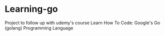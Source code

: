 # Learning-go
Project to follow up with udemy's course Learn How To Code: Google's Go (golang) Programming Language
